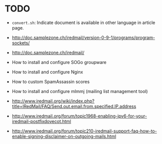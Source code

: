 # TODO

* `convert.sh`: Indicate document is available in other language in article page.

* http://doc.samplezone.ch/iredmail/version-0-9-1/programs/program-sockets/
* http://doc.samplezone.ch/iredmail/

* How to install and configure SOGo groupware
* How to install and configure Nginx
* How to custom SpamAssassin scores
* How to install and configure mlmmj (mailing list management tool)

* http://www.iredmail.org/wiki/index.php?title=IRedMail/FAQ/Send.out.email.from.specified.IP.address
* http://www.iredmail.org/forum/topic1968-enabling-ipv6-for-your-iredmail-postfixdovecot.html
* http://www.iredmail.org/forum/topic210-iredmail-support-faq-how-to-enable-signing-disclaimer-on-outgoing-mails.html
